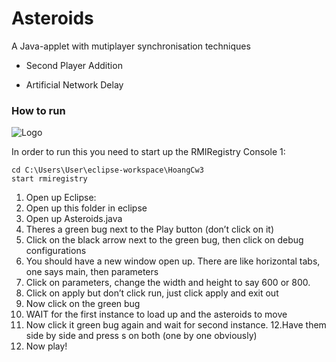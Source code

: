 # Asteroids
A Java-applet with mutiplayer synchronisation techniques

- Second Player Addition 

- Artificial Network Delay 

### How to run
<img src="https://media.giphy.com/media/kE8CjtqCsyOjMDhptx/giphy.gif" alt="Logo">

In order to run this you need to start up the RMIRegistry
Console 1:

```
cd C:\Users\User\eclipse-workspace\HoangCw3
start rmiregistry

```
1. Open up Eclipse:
2. Open up this folder in eclipse 
3. Open up Asteroids.java
4. Theres a green bug next to the Play button (don’t click on it)
5. Click on the black arrow next to the green bug, then click on debug configurations
6. You should have a new window open up. There are like horizontal tabs, one says main, then parameters
7. Click on parameters, change the width and height to say 600 or 800.
8. Click on apply but don’t click run, just click apply and exit out
9. Now click on the green bug
10. WAIT for the first instance to load up and the asteroids to move
11. Now click it green bug again and wait for second instance.
12.Have them side by side and press s on both (one by one obviously)
13. Now play!
